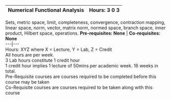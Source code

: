 **Numerical Functional Analysis** | **Hours: 3 0 3**  
---|---  
Sets, metric space, limit, completeness, convergence, contraction mapping, linear space, norm, vector, matrix norm, normed space, branch space, inner product, Hilbert space, operations.
**Pre-requisites: None** | **Co-requisites: None**  
---|---  
Hours: XYZ where X = Lecture, Y = Lab, Z = Credit  
All hours are per week.  
3 Lab hours constitute 1 credit hour  
1 credit hour implies 1 lecture of 50mins per academic week. 16 weeks in total.  
Pre-Requisite courses are courses required to be completed before this course may be taken  
Co-Requisite courses are courses required to be taken along with this course
